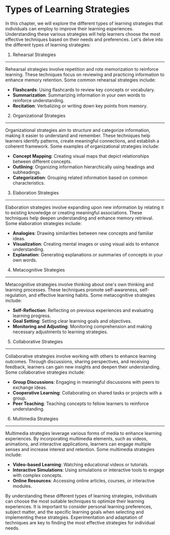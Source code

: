 Types of Learning Strategies
=====================================

In this chapter, we will explore the different types of learning strategies that individuals can employ to improve their learning experiences. Understanding these various strategies will help learners choose the most effective techniques based on their needs and preferences. Let's delve into the different types of learning strategies:

1. Rehearsal Strategies
-----------------------

Rehearsal strategies involve repetition and rote memorization to reinforce learning. These techniques focus on reviewing and practicing information to enhance memory retention. Some common rehearsal strategies include:

* **Flashcards**: Using flashcards to review key concepts or vocabulary.
* **Summarization**: Summarizing information in your own words to reinforce understanding.
* **Recitation**: Verbalizing or writing down key points from memory.

2. Organizational Strategies
----------------------------

Organizational strategies aim to structure and categorize information, making it easier to understand and remember. These techniques help learners identify patterns, create meaningful connections, and establish a coherent framework. Some examples of organizational strategies include:

* **Concept Mapping**: Creating visual maps that depict relationships between different concepts.
* **Outlining**: Organizing information hierarchically using headings and subheadings.
* **Categorization**: Grouping related information based on common characteristics.

3. Elaboration Strategies
-------------------------

Elaboration strategies involve expanding upon new information by relating it to existing knowledge or creating meaningful associations. These techniques help deepen understanding and enhance memory retrieval. Some elaboration strategies include:

* **Analogies**: Drawing similarities between new concepts and familiar ideas.
* **Visualization**: Creating mental images or using visual aids to enhance understanding.
* **Explanation**: Generating explanations or summaries of concepts in your own words.

4. Metacognitive Strategies
---------------------------

Metacognitive strategies involve thinking about one's own thinking and learning processes. These techniques promote self-awareness, self-regulation, and effective learning habits. Some metacognitive strategies include:

* **Self-Reflection**: Reflecting on previous experiences and evaluating learning progress.
* **Goal Setting**: Setting clear learning goals and objectives.
* **Monitoring and Adjusting**: Monitoring comprehension and making necessary adjustments to learning strategies.

5. Collaborative Strategies
---------------------------

Collaborative strategies involve working with others to enhance learning outcomes. Through discussions, sharing perspectives, and receiving feedback, learners can gain new insights and deepen their understanding. Some collaborative strategies include:

* **Group Discussions**: Engaging in meaningful discussions with peers to exchange ideas.
* **Cooperative Learning**: Collaborating on shared tasks or projects with a group.
* **Peer Teaching**: Teaching concepts to fellow learners to reinforce understanding.

6. Multimedia Strategies
------------------------

Multimedia strategies leverage various forms of media to enhance learning experiences. By incorporating multimedia elements, such as videos, animations, and interactive applications, learners can engage multiple senses and increase interest and retention. Some multimedia strategies include:

* **Video-based Learning**: Watching educational videos or tutorials.
* **Interactive Simulations**: Using simulations or interactive tools to engage with complex concepts.
* **Online Resources**: Accessing online articles, courses, or interactive modules.

By understanding these different types of learning strategies, individuals can choose the most suitable techniques to optimize their learning experiences. It is important to consider personal learning preferences, subject matter, and the specific learning goals when selecting and implementing these strategies. Experimentation and adaptation of techniques are key to finding the most effective strategies for individual needs.
